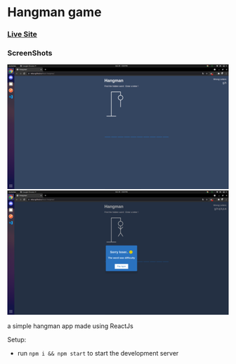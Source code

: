 # Hangman game
### [Live Site](https://m6un.github.io/React-hangman)
### ScreenShots
![Hangman game](./screenshots/p1.png)
![Hangman game](./screenshots/p2.png)

a simple hangman app made using ReactJs

Setup:
- run ```npm i && npm start``` to start the development server
